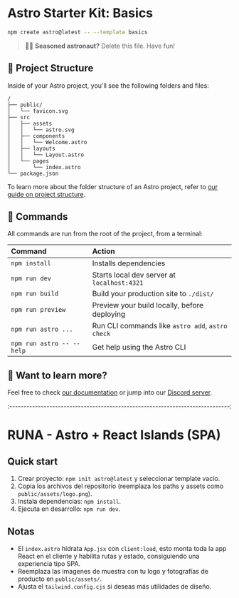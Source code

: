 # Astro Starter Kit: Basics

```sh
npm create astro@latest -- --template basics
```

> 🧑‍🚀 **Seasoned astronaut?** Delete this file. Have fun!

## 🚀 Project Structure

Inside of your Astro project, you'll see the following folders and files:

```text
/
├── public/
│   └── favicon.svg
├── src
│   ├── assets
│   │   └── astro.svg
│   ├── components
│   │   └── Welcome.astro
│   ├── layouts
│   │   └── Layout.astro
│   └── pages
│       └── index.astro
└── package.json
```

To learn more about the folder structure of an Astro project, refer to [our guide on project structure](https://docs.astro.build/en/basics/project-structure/).

## 🧞 Commands

All commands are run from the root of the project, from a terminal:

| Command                   | Action                                           |
| :------------------------ | :----------------------------------------------- |
| `npm install`             | Installs dependencies                            |
| `npm run dev`             | Starts local dev server at `localhost:4321`      |
| `npm run build`           | Build your production site to `./dist/`          |
| `npm run preview`         | Preview your build locally, before deploying     |
| `npm run astro ...`       | Run CLI commands like `astro add`, `astro check` |
| `npm run astro -- --help` | Get help using the Astro CLI                     |

## 👀 Want to learn more?

Feel free to check [our documentation](https://docs.astro.build) or jump into our [Discord server](https://astro.build/chat).

:-----------------------------------------------------------------------------:

# RUNA - Astro + React Islands (SPA)
## Quick start
1. Crear proyecto: `npm init astro@latest` y seleccionar template vacío.
2. Copia los archivos del repositorio (reemplaza los paths y assets como `public/assets/logo.png`).
3. Instala dependencias: `npm install`.
4. Ejecuta en desarrollo: `npm run dev`.

## Notas
- El `index.astro` hidrata `App.jsx` con `client:load`, esto monta toda la app React en el cliente y habilita rutas y estado, consiguiendo una experiencia tipo SPA.
- Reemplaza las imagenes de muestra con tu logo y fotografías de producto en `public/assets/`.
- Ajusta el `tailwind.config.cjs` si deseas más utilidades de diseño.
